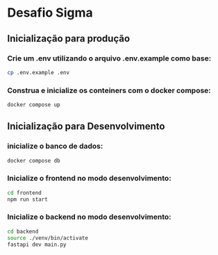 # Desafio Sigma

## Inicialização para produção

### Crie um .env utilizando o arquivo .env.example como base:

```bash
cp .env.example .env
```

### Construa e inicialize os conteiners com o docker compose:


```bash
docker compose up
```

## Inicialização para Desenvolvimento
### inicialize o banco de dados:

```bash
docker compose db
```

### Inicialize o frontend no modo desenvolvimento:

```bash
cd frontend
npm run start
```

### Inicialize o backend no modo desenvolvimento:

```bash
cd backend
source ./venv/bin/activate
fastapi dev main.py
```

